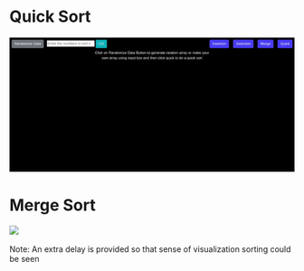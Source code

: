 # Quick Sort

![](assets/quick_sort_demo.gif)

# Merge Sort 
![](assets/merge_sort_demo.gif)

Note: An extra delay is provided so that sense of visualization sorting could be seen
